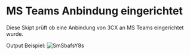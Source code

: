 # MS Teams Anbindung eingerichtet
Diese Skipt prüft ob eine Anbindung von 3CX an MS Teams eingerichtet wurde.

Output Beispiel:
![SmSbafsY8s](https://user-images.githubusercontent.com/119604651/208266932-239801bf-df1b-4e3d-befb-6fe00c898517.png)
